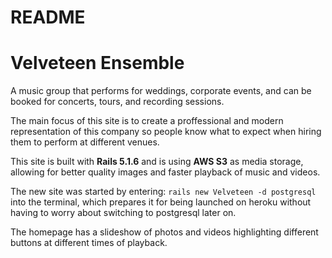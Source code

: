 # README

# Velveteen Ensemble
A music group that performs for weddings, corporate events, and can be booked for concerts, tours, and recording sessions. 

The main focus of this site is to create a proffessional and modern representation of this company so people know what to expect when hiring them to perform at different venues.



This site is built with **Rails 5.1.6** and is using **AWS S3** as media storage, allowing for better quality images and faster playback of music and videos.

The new site was started by entering:
    ```
    rails new Velveteen -d postgresql
    ```
into the terminal, which prepares it for being launched on heroku without having to worry about switching to postgresql later on.

The homepage has a slideshow of photos and videos highlighting different buttons at different times of playback.